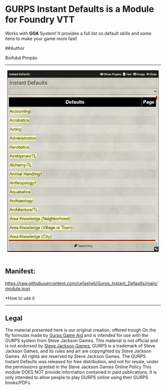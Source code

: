 # GURPS Instant Defaults is a Module for Foundry VTT 
Works with **GGA**  System! It provides a full list os default skills and some itens to make your game more fast! 


##Author

Boifubá
Pimpão


<table>
<thead>
  <tr>
    <th><p align="center">
    <img width="600" src="img/1.png">
</p></th>
 </thead>
 </table>
    



## Manifest:
https://raw.githubusercontent.com/cefasheli/Gurps_Instant_Defaults/main/module.json


*How to use it

___
## Legal


The material presented here is our original creation, offered trough On the fly formulas made by  [Gurps Game Aid](https://github.com/crnormand/gurps) and is  intended for use with the GURPS system from Steve Jackson Games. This material is not official and is not endorsed by [Steve Jackson Games.](http://www.sjgames.com/)
GURPS is a trademark of Steve Jackson Games, and its rules and art are copyrighted by Steve Jackson Games. All rights are reserved by Steve Jackson Games. 
The GURPS Instant Defaults was released for free distribution, and not for resale, under the permissions granted in the Steve Jackson Games Online Policy
This module DOES NOT provide information contained in paid publications. It is only intended to allow people to play GURPS online using their GURPS books/PDFs.














